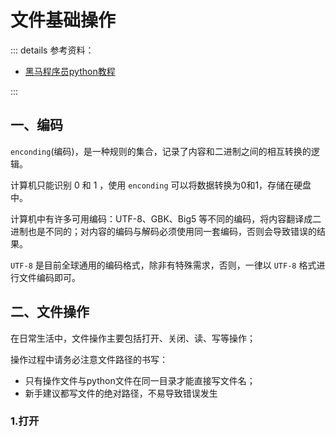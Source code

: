 # 文件基础操作

::: details 参考资料：

- [黑马程序员python教程](https://www.bilibili.com/video/BV1qW4y1a7fU)

:::

## 一、编码

`enconding`(编码)，是一种规则的集合，记录了内容和二进制之间的相互转换的逻辑。

计算机只能识别 0 和 1 ，使用 `enconding` 可以将数据转换为0和1，存储在硬盘中。

计算机中有许多可用编码：UTF-8、GBK、Big5 等不同的编码，将内容翻译成二进制也是不同的；对内容的编码与解码必须使用同一套编码，否则会导致错误的结果。

`UTF-8` 是目前全球通用的编码格式，除非有特殊需求，否则，一律以 `UTF-8` 格式进行文件编码即可。

## 二、文件操作

在日常生活中，文件操作主要包括打开、关闭、读、写等操作；

操作过程中请务必注意文件路径的书写：

- 只有操作文件与python文件在同一目录才能直接写文件名；
- 新手建议都写文件的绝对路径，不易导致错误发生

### 1.打开

